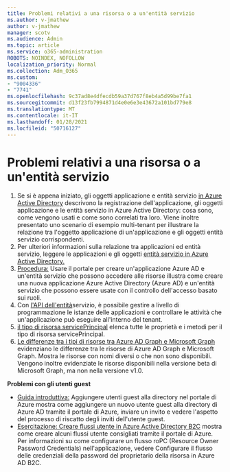 ```yaml
---
title: Problemi relativi a una risorsa o a un'entità servizio
ms.author: v-jmathew
author: v-jmathew
manager: scotv
ms.audience: Admin
ms.topic: article
ms.service: o365-administration
ROBOTS: NOINDEX, NOFOLLOW
localization_priority: Normal
ms.collection: Adm_O365
ms.custom:
- "9004336"
- "7741"
ms.openlocfilehash: 9c37ad8e4dfecdb59a37d767f8eb4a5d99be7fa1
ms.sourcegitcommit: d13f23fb7994871d4e0e6e3e43672a101bd779e8
ms.translationtype: MT
ms.contentlocale: it-IT
ms.lasthandoff: 01/28/2021
ms.locfileid: "50716127"
---
```

# <a name="issues-with-a-resource-or-service-principal"></a>Problemi relativi a una risorsa o a un'entità servizio

1. Se si è appena iniziato, gli oggetti applicazione e entità servizio [in Azure Active Directory](https://docs.microsoft.com/azure/active-directory/develop/app-objects-and-service-principals) descrivono la registrazione dell'applicazione, gli oggetti applicazione e le entità servizio in Azure Active Directory: cosa sono, come vengono usati e come sono correlati tra loro. Viene inoltre presentato uno scenario di esempio multi-tenant per illustrare la relazione tra l'oggetto applicazione di un'applicazione e gli oggetti entità servizio corrispondenti.
2. Per ulteriori informazioni sulla relazione tra applicazioni ed entità servizio, leggere le applicazioni e gli oggetti [entità servizio in Azure Active Directory.](https://docs.microsoft.com/azure/active-directory/develop/app-objects-and-service-principals)
3. [Procedura:](https://docs.microsoft.com/azure/active-directory/develop/howto-create-service-principal-portal) Usare il portale per creare un'applicazione Azure AD e un'entità servizio che possono accedere alle risorse illustra come creare una nuova applicazione Azure Active Directory (Azure AD) e un'entità servizio che possono essere usate con il controllo dell'accesso basato sui ruoli.
4. Con [l'API dell'entità](https://docs.microsoft.com/graph/api/resources/serviceprincipal)servizio, è possibile gestire a livello di programmazione le istanze delle applicazioni e controllare le attività che un'applicazione può eseguire all'interno del tenant.
5. [il tipo di risorsa servicePrincipal](https://docs.microsoft.com/graph/api/resources/serviceprincipal) elenca tutte le proprietà e i metodi per il tipo di risorsa servicePrincipal.
6. [Le differenze tra i tipi di risorse tra Azure AD Graph e Microsoft Graph](https://docs.microsoft.com/graph/migrate-azure-ad-graph-resource-differences) evidenziano le differenze tra le risorse di Azure AD Graph e Microsoft Graph. Mostra le risorse con nomi diversi o che non sono disponibili. Vengono inoltre evidenziate le risorse disponibili nella versione beta di Microsoft Graph, ma non nella versione v1.0.

**Problemi con gli utenti guest**

- [Guida introduttiva:](https://docs.microsoft.com/azure/active-directory/external-identities/b2b-quickstart-add-guest-users-portal#prerequisites) Aggiungere utenti guest alla directory nel portale di Azure mostra come aggiungere un nuovo utente guest alla directory di Azure AD tramite il portale di Azure, inviare un invito e vedere l'aspetto del processo di riscatto degli inviti dell'utente guest.
- [Esercitazione: Creare flussi utente in Azure Active Directory B2C](https://docs.microsoft.com/azure/active-directory-b2c/tutorial-create-user-flows) mostra come creare alcuni flussi utente consigliati tramite il portale di Azure. Per informazioni su come configurare un flusso roPC (Resource Owner Password Credentials) nell'applicazione, vedere Configurare il flusso delle credenziali della password del proprietario della risorsa in Azure AD B2C.
